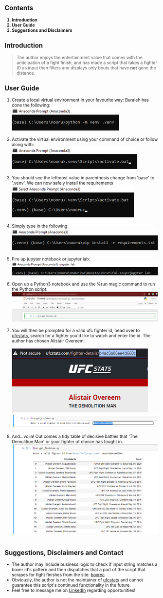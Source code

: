 ## Contents
<ol>
    <b><li>Introduction</li>
    <li>User Guide</li>
    <li>Suggestions and Disclaimers</li></b>
</ol>

## Introduction
<blockquote>The author enjoys the entertainment value that comes with the anticipation of a fight finish, and has made a script that takes a fighter ID as input then
filters and displays only bouts that have <b>not</b> gone the distance.</blockquote>

## User Guide
<ol>
    <li>Create a local virtual environment in your favourite way: Buraleh has done the following:<br><img src='./images/01_create_venv.png' alt='creating a virutal environment'></li><br>
    <li>Activate the virtual environment using your command of choice or follow along with: <img src='./images/02_activate.png' alt='activate the virtual environment'></li><br>
    <li>You should see the leftmost value in parenthesis change from 'base' to '.venv'. We can now safely install the requirements<img src="./images/03_inside_virtual_env.png" alt="inside the virtual environment"></li><br>
    <li>Simply type in the following:<br><img src="./images/04_installing_requirements.png"></li><br>
    <li>Fire up jupyter notebook or jupyter lab:<br><img src='./images/04b_jupyter_lab.png'></li><br>
    <li>Open up a Python3 notebook and use the %run magic command to run the Python script: <img src='./images/05_run_script.png'></li><br>
    <li>You will then be prompted for a valid ufc fighter id, head over to <a href='http://ufcstats.com/'>ufcstats</a>, search for a fighter you'd like to watch and enter the id. The author has chosen Alistair Overeem: <br><br><img src='./images/06_pick_fighter.png'><br><img src='./images/07_enter_fighter.png'> </li><br>
    <li>And...voila! Out comes a tidy table of decisive battles that 'The Demolition Man' or your fighter of choice has fought in.<br><img src='./images/08_results.png'></li><br>
</ol>


## Suggestions, Disclaimers and Contact
<ul>
    <li>The author may include business logic to check if input string matches a boxer id's pattern and then dispatches that a part of the script that scrapes for fight finishes from the site: <a href='https://boxrec.com/'>boxrec</a></li>
    <li>Obviously, the author is not the maintainer of <a href='http://ufcstats.com/'>ufcstats</a> and cannot guarantee this script's continued functionality in the future.</li>
    <li>Feel free to message me on <a href='https://www.linkedin.com/in/noorudin-buraleh-2243331a3/'>LinkedIn</a> regarding opportunities!</li>
</ul>
